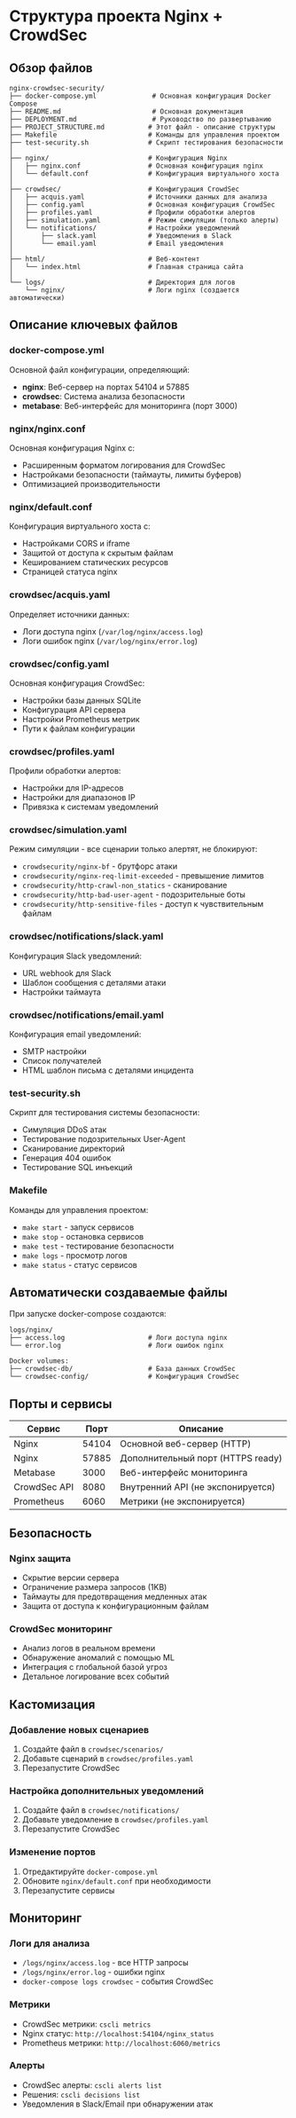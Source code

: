 # Структура проекта Nginx + CrowdSec

## Обзор файлов

```
nginx-crowdsec-security/
├── docker-compose.yml              # Основная конфигурация Docker Compose
├── README.md                       # Основная документация
├── DEPLOYMENT.md                   # Руководство по развертыванию
├── PROJECT_STRUCTURE.md           # Этот файл - описание структуры
├── Makefile                       # Команды для управления проектом
├── test-security.sh               # Скрипт тестирования безопасности
│
├── nginx/                         # Конфигурация Nginx
│   ├── nginx.conf                 # Основная конфигурация nginx
│   └── default.conf               # Конфигурация виртуального хоста
│
├── crowdsec/                      # Конфигурация CrowdSec
│   ├── acquis.yaml                # Источники данных для анализа
│   ├── config.yaml                # Основная конфигурация CrowdSec
│   ├── profiles.yaml              # Профили обработки алертов
│   ├── simulation.yaml            # Режим симуляции (только алерты)
│   └── notifications/             # Настройки уведомлений
│       ├── slack.yaml             # Уведомления в Slack
│       └── email.yaml             # Email уведомления
│
├── html/                          # Веб-контент
│   └── index.html                 # Главная страница сайта
│
└── logs/                          # Директория для логов
    └── nginx/                     # Логи nginx (создается автоматически)
```

## Описание ключевых файлов

### docker-compose.yml
Основной файл конфигурации, определяющий:
- **nginx**: Веб-сервер на портах 54104 и 57885
- **crowdsec**: Система анализа безопасности
- **metabase**: Веб-интерфейс для мониторинга (порт 3000)

### nginx/nginx.conf
Основная конфигурация Nginx с:
- Расширенным форматом логирования для CrowdSec
- Настройками безопасности (таймауты, лимиты буферов)
- Оптимизацией производительности

### nginx/default.conf
Конфигурация виртуального хоста с:
- Настройками CORS и iframe
- Защитой от доступа к скрытым файлам
- Кешированием статических ресурсов
- Страницей статуса nginx

### crowdsec/acquis.yaml
Определяет источники данных:
- Логи доступа nginx (`/var/log/nginx/access.log`)
- Логи ошибок nginx (`/var/log/nginx/error.log`)

### crowdsec/config.yaml
Основная конфигурация CrowdSec:
- Настройки базы данных SQLite
- Конфигурация API сервера
- Настройки Prometheus метрик
- Пути к файлам конфигурации

### crowdsec/profiles.yaml
Профили обработки алертов:
- Настройки для IP-адресов
- Настройки для диапазонов IP
- Привязка к системам уведомлений

### crowdsec/simulation.yaml
Режим симуляции - все сценарии только алертят, не блокируют:
- `crowdsecurity/nginx-bf` - брутфорс атаки
- `crowdsecurity/nginx-req-limit-exceeded` - превышение лимитов
- `crowdsecurity/http-crawl-non_statics` - сканирование
- `crowdsecurity/http-bad-user-agent` - подозрительные боты
- `crowdsecurity/http-sensitive-files` - доступ к чувствительным файлам

### crowdsec/notifications/slack.yaml
Конфигурация Slack уведомлений:
- URL webhook для Slack
- Шаблон сообщения с деталями атаки
- Настройки таймаута

### crowdsec/notifications/email.yaml
Конфигурация email уведомлений:
- SMTP настройки
- Список получателей
- HTML шаблон письма с деталями инцидента

### test-security.sh
Скрипт для тестирования системы безопасности:
- Симуляция DDoS атак
- Тестирование подозрительных User-Agent
- Сканирование директорий
- Генерация 404 ошибок
- Тестирование SQL инъекций

### Makefile
Команды для управления проектом:
- `make start` - запуск сервисов
- `make stop` - остановка сервисов
- `make test` - тестирование безопасности
- `make logs` - просмотр логов
- `make status` - статус сервисов

## Автоматически создаваемые файлы

При запуске docker-compose создаются:

```
logs/nginx/
├── access.log                     # Логи доступа nginx
└── error.log                      # Логи ошибок nginx

Docker volumes:
├── crowdsec-db/                   # База данных CrowdSec
└── crowdsec-config/               # Конфигурация CrowdSec
```

## Порты и сервисы

| Сервис | Порт | Описание |
|--------|------|----------|
| Nginx | 54104 | Основной веб-сервер (HTTP) |
| Nginx | 57885 | Дополнительный порт (HTTPS ready) |
| Metabase | 3000 | Веб-интерфейс мониторинга |
| CrowdSec API | 8080 | Внутренний API (не экспонируется) |
| Prometheus | 6060 | Метрики (не экспонируется) |

## Безопасность

### Nginx защита
- Скрытие версии сервера
- Ограничение размера запросов (1KB)
- Таймауты для предотвращения медленных атак
- Защита от доступа к конфигурационным файлам

### CrowdSec мониторинг
- Анализ логов в реальном времени
- Обнаружение аномалий с помощью ML
- Интеграция с глобальной базой угроз
- Детальное логирование всех событий

## Кастомизация

### Добавление новых сценариев
1. Создайте файл в `crowdsec/scenarios/`
2. Добавьте сценарий в `crowdsec/profiles.yaml`
3. Перезапустите CrowdSec

### Настройка дополнительных уведомлений
1. Создайте файл в `crowdsec/notifications/`
2. Добавьте уведомление в `crowdsec/profiles.yaml`
3. Перезапустите CrowdSec

### Изменение портов
1. Отредактируйте `docker-compose.yml`
2. Обновите `nginx/default.conf` при необходимости
3. Перезапустите сервисы

## Мониторинг

### Логи для анализа
- `/logs/nginx/access.log` - все HTTP запросы
- `/logs/nginx/error.log` - ошибки nginx
- `docker-compose logs crowdsec` - события CrowdSec

### Метрики
- CrowdSec метрики: `cscli metrics`
- Nginx статус: `http://localhost:54104/nginx_status`
- Prometheus метрики: `http://localhost:6060/metrics`

### Алерты
- CrowdSec алерты: `cscli alerts list`
- Решения: `cscli decisions list`
- Уведомления в Slack/Email при обнаружении атак